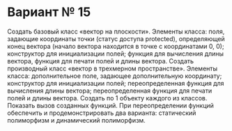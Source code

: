 # Вариант № 15
Создать базовый класс «вектор на плоскости». Элементы класса: поля, задающие координаты точки (статус доступа protected), определяющей конец вектора (начало вектора находится в точке с координатами 0, 0); конструктор для инициализации полей; функция для вычисления длины вектора, функция для печати полей и длины вектора. Создать производный класс «вектор в трехмерном пространстве». Элементы класса: дополнительное поле, задающее дополнительную координату; конструктор для инициализации полей; переопределенная функция для вычисления длины вектора; переопределенная функция для печати полей и длины вектора. Создать по 1 объекту каждого из классов. Показать вызов созданных функций. При переопределении функций обеспечить и продемонстрировать два варианта: статический полиморфизм и динамический полиморфизм.
